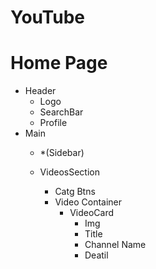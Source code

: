 # YouTube


# Home Page

- Header
    - Logo
    - SearchBar
    - Profile
- Main
    - *(Sidebar)

    - VideosSection
        - Catg Btns
        - Video Container
            - VideoCard
                * Img
                * Title
                * Channel Name 
                * Deatil